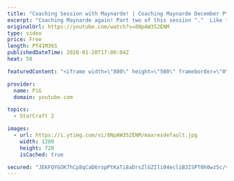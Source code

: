 ```yaml
---
title: "Coaching Session with Maynarde! | Coaching Maynarde December Pt2"
excerpt: "Coaching Maynarde again! Part two of this session ^.^  Like the content? Then consider to leave a thumbs up and subscribe! ;) If you wish to support me please consider doing so through my patreon: https://www.patreon.com/PiGSC2 Videos don’t appear in your feed and you want to get notified about new uploads?"
originalUrl: https://youtube.com/watch?v=8NpAW352ENM
type: video
price: Free
length: PT41M36S
publishedDateTime: 2020-01-20T17:00:04Z
heat: 50

featuredContent: "<iframe width=\"800\" height=\"500\" frameborder=\"0\" src=\"https://www.youtube.com/embed/8NpAW352ENM\" allow=\"accelerometer; autoplay; encrypted-media; gyroscope; picture-in-picture\" allowfullscreen></iframe>"

provider:
  name: PiG
  domain: youtube.com

topics:
  - StarCraft 2

images:
  - url: https://i.ytimg.com/vi/8NpAW352ENM/maxresdefault.jpg
    width: 1280
    height: 720
    isCached: true

secured: "JEKFQYGOK7hCp8qCaD6ropPtKaTi8aDrsZlGZIli04ecliB3ISPT0h0wz5c/vx01gIFo+Cm+JRqF6REYMzHixIPZ6ufWLvJYa3PB6KtwH6xDDHHYrTnpzaGo3cWU2HBJE5eYVnIkvnFjvfp81jujEnjPaAnUXEGhqt1qNZxMVpl0hnbMD/OmCTbcbbK5oS6JArCy3KDkmDQnQlgqPhfxyccdgP1t9UnY5S04MAZP49zZdc5RIZ3aW6XwN03+EM1isu+8gL7Ueo8sv4a9zJML57agjVLpN6vCM1xZf3aTnvPPvEF4VvSlGELeL2RS7rn0Jsfw4VN/O1zWQNVMhfoJTrwUZXbuQFJmNIKGuMrOjEnMLb3YgtuwUkRAVACelaVkQnrU6FW4On/IBGdYL88cyPe7q0ixZSItJW7vG0wAM3I=;oGm34Oq/ueUuxiiEvqMVUQ=="
---
```


